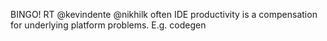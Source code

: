 <!--
id: 930765105
link: http://kevinisom.info/post/930765105/bingo-rt-kevindente-nikhilk-often-ide
slug: bingo-rt-kevindente-nikhilk-often-ide
date: Tue Aug 10 2010 18:43:09 GMT+1200 (NZST)
raw: {"blog_name":"kevinisom","id":930765105,"post_url":"http://kevinisom.info/post/930765105/bingo-rt-kevindente-nikhilk-often-ide","slug":"bingo-rt-kevindente-nikhilk-often-ide","type":"text","date":"2010-08-10 06:43:09 GMT","timestamp":1281422589,"state":"published","format":"html","reblog_key":"ul2QKpGJ","tags":[],"short_url":"http://tmblr.co/Zw68YytUban","highlighted":[],"feed_item":"http://twitter.com/kev_nz/statuses/20765753360","from_feed_id":"650289","note_count":0,"title":null,"body":"<p>BINGO! RT @kevindente @nikhilk often IDE productivity is a compensation for underlying platform problems. E.g. codegen</p>"}
publish: 2010-08-010
tags: 
title: null
-->


BINGO! RT @kevindente @nikhilk often IDE productivity is a compensation
for underlying platform problems. E.g. codegen


